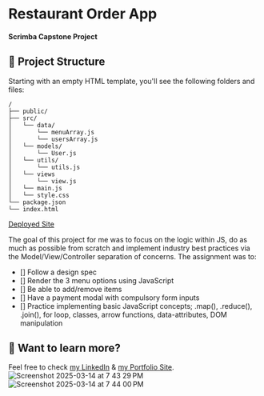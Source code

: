 # Restaurant Order App
#### Scrimba Capstone Project

## 🚀 Project Structure

Starting with an empty HTML template, you'll see the following folders and files:

```text
/
├── public/
├── src/
│   └── data/
│       └── menuArray.js
│       └── usersArray.js
│   └── models/
│       └── User.js
│   └── utils/
│       └── utils.js
│   └── views
│       └── view.js
│   └── main.js
│   └── style.css
└── package.json
└── index.html
```
[Deployed Site](https://ethan-restaurant-app.netlify.app/)

The goal of this project for me was to focus on the logic within JS, do as much as possible from scratch and implement industry best practices via the Model/View/Controller separation of concerns.
The assignment was to:
- [] Follow a design spec
- [] Render the 3 menu options using JavaScript
- [] Be able to add/remove items
- [] Have a payment modal with compulsory form inputs
- [] Practice implementing basic JavaScript concepts; .map(), .reduce(), .join(), for loop, classes, arrow functions, data-attributes, DOM manipulation

## 👀 Want to learn more?

Feel free to check [my LinkedIn](https://www.linkedin.com/in/ethan-anderson-3aa4a816/) & [my Portfolio Site](http://ethananderson.net).
![Screenshot 2025-03-14 at 7 43 29 PM](https://github.com/user-attachments/assets/9bffd3d4-b7ff-47fa-b847-a631e8b9abf1)![Screenshot 2025-03-14 at 7 44 00 PM](https://github.com/user-attachments/assets/1e04806b-1b40-466e-ad2f-bb1d2b76fbf5)

